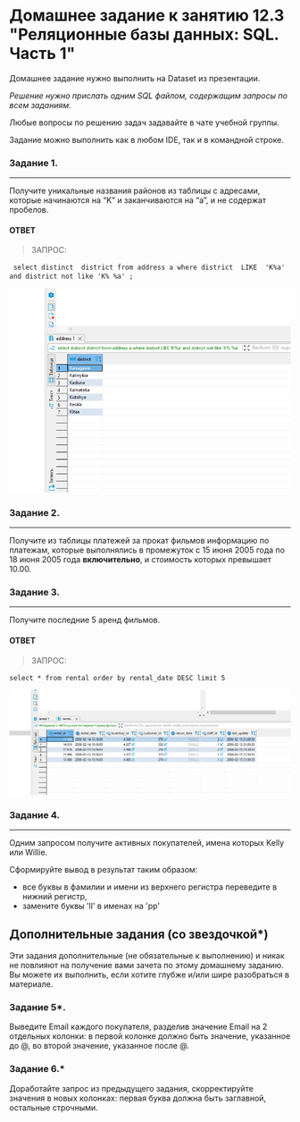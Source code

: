 # Домашнее задание к занятию 12.3 "Реляционные базы данных: SQL. Часть 1"

Домашнее задание нужно выполнить на Dataset из презентации.

*Решение нужно прислать одним SQL файлом, содержащим запросы по всем заданиям.*

Любые вопросы по решению задач задавайте в чате учебной группы.




Задание можно выполнить как в любом IDE, так и в командной строке.

### Задание 1.
---
Получите уникальные названия районов из таблицы с адресами, которые начинаются на “K” и заканчиваются на “a”, и не содержат пробелов.

#### ОТВЕТ

> ЗАПРОС:

```
 select distinct  district from address a where district  LIKE  'K%a' and district not like 'K% %a' ;

```
![Alt text](https://github.com/greeksergius/homework/blob/main/12-3%20SQL%20p1/2022-10-17_12-35-12.png)



### Задание 2.
---
Получите из таблицы платежей за прокат фильмов информацию по платежам, которые выполнялись в промежуток с 15 июня 2005 года по 18 июня 2005 года **включительно**, 
и стоимость которых превышает 10.00.


### Задание 3.
---
Получите последние 5 аренд фильмов.

#### ОТВЕТ

> ЗАПРОС:
```
select * from rental order by rental_date DESC limit 5
```
![Alt text](https://github.com/greeksergius/homework/blob/main/12-3%20SQL%20p1/2022-10-14_18-48-53.png)



### Задание 4.
---
Одним запросом получите активных покупателей, имена которых Kelly или Willie. 

Сформируйте вывод в результат таким образом:
- все буквы в фамилии и имени из верхнего регистра переведите в нижний регистр,
- замените буквы 'll' в именах на 'pp'

## Дополнительные задания (со звездочкой*)
Эти задания дополнительные (не обязательные к выполнению) и никак не повлияют на получение вами зачета по этому домашнему заданию. Вы можете их выполнить, если хотите глубже и/или шире разобраться в материале.

### Задание 5*.

Выведите Email каждого покупателя, разделив значение Email на 2 отдельных колонки: в первой колонке должно быть значение, указанное до @, во второй значение, указанное после @.

### Задание 6.*

Доработайте запрос из предыдущего задания, скорректируйте значения в новых колонках: первая буква должна быть заглавной, остальные строчными.
